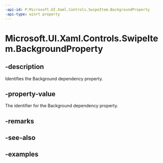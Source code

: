 ```yaml
---
-api-id: P:Microsoft.UI.Xaml.Controls.SwipeItem.BackgroundProperty
-api-type: winrt property
---
```


<!-- Property syntax.
public DependencyProperty BackgroundProperty { get; }
-->

# Microsoft.UI.Xaml.Controls.SwipeItem.BackgroundProperty

## -description

Identifies the Background dependency property.

## -property-value

The identifier for the Background dependency property.

## -remarks

## -see-also

## -examples

